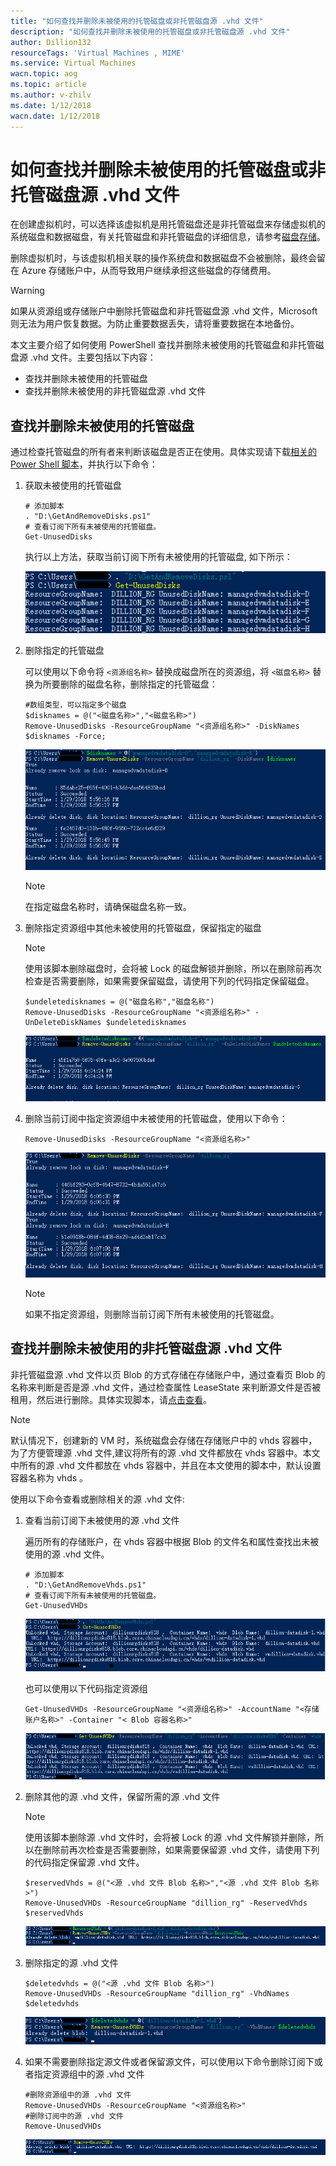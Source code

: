 ```yaml
---
title: "如何查找并删除未被使用的托管磁盘或非托管磁盘源 .vhd 文件"
description: "如何查找并删除未被使用的托管磁盘或非托管磁盘源 .vhd 文件"
author: Dillion132
resourceTags: 'Virtual Machines , MIME'
ms.service: Virtual Machines
wacn.topic: aog
ms.topic: article
ms.author: v-zhilv
ms.date: 1/12/2018
wacn.date: 1/12/2018
---
```


# 如何查找并删除未被使用的托管磁盘或非托管磁盘源 .vhd 文件

在创建虚拟机时，可以选择该虚拟机是用托管磁盘还是非托管磁盘来存储虚拟机的系统磁盘和数据磁盘，有关托管磁盘和非托管磁盘的详细信息，请参考[磁盘存储](https://docs.azure.cn/virtual-machines/windows/about-disks-and-vhds)。

删除虚拟机时，与该虚拟机相关联的操作系统盘和数据磁盘不会被删除，最终会留在 Azure 存储账户中，从而导致用户继续承担这些磁盘的存储费用。

> [!Warning]
> 如果从资源组或存储账户中删除托管磁盘和非托管磁盘源 .vhd 文件，Microsoft 则无法为用户恢复数据。为防止重要数据丢失，请将重要数据在本地备份。

本文主要介绍了如何使用 PowerShell 查找并删除未被使用的托管磁盘和非托管磁盘源 .vhd 文件。主要包括以下内容：

* 查找并删除未被使用的托管磁盘
* 查找并删除未被使用的非托管磁盘源 .vhd 文件

## 查找并删除未被使用的托管磁盘

通过检查托管磁盘的所有者来判断该磁盘是否正在使用。具体实现请下载[相关的 Power Shell 脚本](./media/GetAndRemoveDisks.ps1)，并执行以下命令：

1. 获取未被使用的托管磁盘

    ```
    # 添加脚本
    . "D:\GetAndRemoveDisks.ps1"
    # 查看订阅下所有未被使用的托管磁盘。
    Get-UnusedDisks
    ```

    执行以上方法，获取当前订阅下所有未被使用的托管磁盘, 如下所示：

    ![getmanageddisks.PNG](./media/aog-virtual-machines-how-to-find-and-delete-unused-disks-and-vhds/getmanageddisks.PNG)


2. 删除指定的托管磁盘

    可以使用以下命令将 `<资源组名称>` 替换成磁盘所在的资源组，将 `<磁盘名称>` 替换为所要删除的磁盘名称，删除指定的托管磁盘：

    ```
    #数组类型，可以指定多个磁盘
    $disknames = @("<磁盘名称>","<磁盘名称>")
    Remove-UnusedDisks -ResourceGroupName "<资源组名称>" -DiskNames $disknames -Force;
    ```

    ![removespecifieddisks.PNG](./media/aog-virtual-machines-how-to-find-and-delete-unused-disks-and-vhds/removespecifieddisks.PNG)

    > [!Note]
    > 在指定磁盘名称时，请确保磁盘名称一致。

3. 删除指定资源组中其他未被使用的托管磁盘，保留指定的磁盘

    > [!Note]
    > 使用该脚本删除磁盘时，会将被 Lock 的磁盘解锁并删除，所以在删除前再次检查是否需要删除，如果需要保留磁盘，请使用下列的代码指定保留磁盘。

    ```
    $undeletedisknames = @("磁盘名称","磁盘名称")
    Remove-UnusedDisks -ResourceGroupName "<资源组名称>" -UnDeleteDiskNames $undeletedisknames 
    ```

    ![reserveddisks.PNG](./media/aog-virtual-machines-how-to-find-and-delete-unused-disks-and-vhds/reserveddisks.PNG)

4. 删除当前订阅中指定资源组中未被使用的托管磁盘，使用以下命令：

    ```
    Remove-UnusedDisks -ResourceGroupName "<资源组名称>"
    ```

    ![removergdisks.PNG](./media/aog-virtual-machines-how-to-find-and-delete-unused-disks-and-vhds/removergdisks.PNG)

    > [!Note]
    > 如果不指定资源组，则删除当前订阅下所有未被使用的托管磁盘。

## 查找并删除未被使用的非托管磁盘源 .vhd 文件

非托管磁盘源 .vhd 文件以页 Blob 的方式存储在存储账户中，通过查看页 Blob 的名称来判断是否是源 .vhd 文件，通过检查属性 LeaseState 来判断源文件是否被租用，然后进行删除。具体实现脚本，请[点击查看](./media/GetAndRemoveVhds.ps1)。

> [!Note] 
> 默认情况下，创建新的 VM 时，系统磁盘会存储在存储账户中的 vhds 容器中，为了方便管理源 .vhd 文件,建议将所有的源 .vhd 文件都放在 vhds 容器中。本文中所有的源 .vhd 文件都放在 vhds 容器中，并且在本文使用的脚本中，默认设置容器名称为 vhds 。

使用以下命令查看或删除相关的源 .vhd 文件:

1. 查看当前订阅下未被使用的源 .vhd 文件

    遍历所有的存储账户，在 vhds 容器中根据 Blob 的文件名和属性查找出未被使用的源 .vhd 文件。

    ```
    # 添加脚本
    . "D:\GetAndRemoveVhds.ps1"
    # 查看订阅下所有未被使用的托管磁盘。
    Get-UnusedVHDs
    ```
    ![GetUnusedVHDs.PNG](./media/aog-virtual-machines-how-to-find-and-delete-unused-disks-and-vhds/GetUnusedVHDs.PNG)

    也可以使用以下代码指定资源组

    ```
    Get-UnusedVHDs -ResourceGroupName "<资源组名称>" -AccountName "<存储账户名称>" -Container "< Blob 容器名称>"
    ```

    ![GetUnusedVHDs2.PNG](./media/aog-virtual-machines-how-to-find-and-delete-unused-disks-and-vhds/GetUnusedVHDs2.PNG)


2. 删除其他的源 .vhd 文件，保留所需的源 .vhd 文件

    > [!Note]
    > 使用该脚本删除源 .vhd 文件时，会将被 Lock 的源 .vhd 文件解锁并删除，所以在删除前再次检查是否需要删除，如果需要保留源 .vhd 文件，请使用下列的代码指定保留源 .vhd 文件。

    ```
    $reservedVhds = @("<源 .vhd 文件 Blob 名称>","<源 .vhd 文件 Blob 名称>")
    Remove-UnusedVHDs -ResourceGroupName "dillion_rg" -ReservedVhds $reservedVhds
    ```

    ![reservedVhds.PNG](./media/aog-virtual-machines-how-to-find-and-delete-unused-disks-and-vhds/reservedVhds.PNG)

3. 删除指定的源 .vhd 文件

    ```
    $deletedvhds = @("<源 .vhd 文件 Blob 名称>")
    Remove-UnusedVHDs -ResourceGroupName "dillion_rg" -VhdNames $deletedvhds
    ```

    ![removespecifiedVhds.PNG](./media/aog-virtual-machines-how-to-find-and-delete-unused-disks-and-vhds/removespecifiedVhds.PNG)

4. 如果不需要删除指定源文件或者保留源文件，可以使用以下命令删除订阅下或者指定资源组中的源 .vhd 文件

    ```
    #删除资源组中的源 .vhd 文件
    Remove-UnusedVHDs -ResourceGroupName "<资源组名称>"
    #删除订阅中的源 .vhd 文件
    Remove-UnusedVHDs 
    ```

    ![removeallvhds.PNG](./media/aog-virtual-machines-how-to-find-and-delete-unused-disks-and-vhds/removeallvhds.PNG)